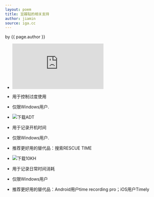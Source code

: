 ```yaml
---
layout: poem
title: 豆瓣贴的相关支持
author: jiamin
source: iga.cc
---
```


<p class="citation"> by {{ page.author }}</p>

- ![下载XKEDULAR](http://iga.cc/tools/Xkedular_1.3.rar)
- 用于控制过度使用
- 仅限Windows用户.

- ![下载ADT]()
- 用于记录开机时间
- 仅限Windows用户.
- 推荐更好用的替代品：搜索RESCUE TIME

- ![下载10KH]()
- 用于记录日常时间消耗
- 仅限Windows用户
- 推荐更好用的替代品：Android用户time recording pro；iOS用户Timely
